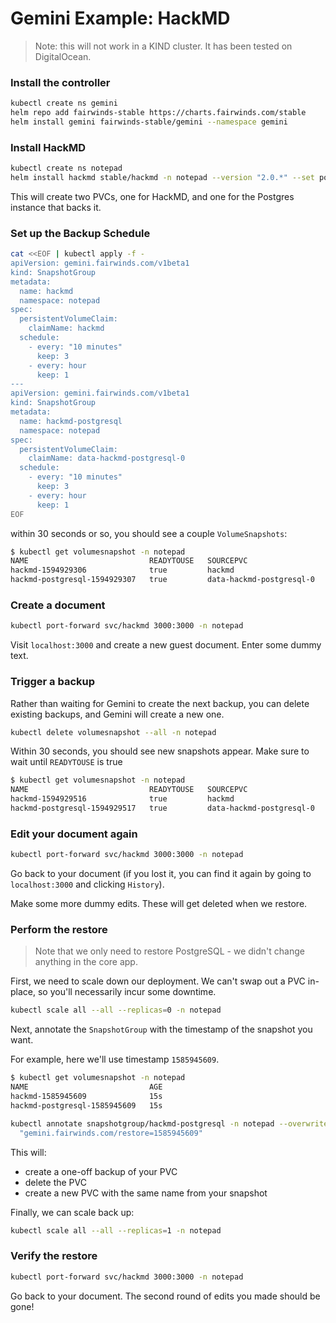 # Gemini Example: HackMD
> Note: this will not work in a KIND cluster. It has been tested on DigitalOcean.

### Install the controller
```bash
kubectl create ns gemini
helm repo add fairwinds-stable https://charts.fairwinds.com/stable
helm install gemini fairwinds-stable/gemini --namespace gemini
```

### Install HackMD
```bash
kubectl create ns notepad
helm install hackmd stable/hackmd -n notepad --version "2.0.*" --set postgresql.postgresqlPassword=thisisnotasecret
```

This will create two PVCs, one for HackMD, and one for the Postgres instance that backs it.

### Set up the Backup Schedule
```bash
cat <<EOF | kubectl apply -f -
apiVersion: gemini.fairwinds.com/v1beta1
kind: SnapshotGroup
metadata:
  name: hackmd
  namespace: notepad
spec:
  persistentVolumeClaim:
    claimName: hackmd
  schedule:
    - every: "10 minutes"
      keep: 3
    - every: hour
      keep: 1
---
apiVersion: gemini.fairwinds.com/v1beta1
kind: SnapshotGroup
metadata:
  name: hackmd-postgresql
  namespace: notepad
spec:
  persistentVolumeClaim:
    claimName: data-hackmd-postgresql-0
  schedule:
    - every: "10 minutes"
      keep: 3
    - every: hour
      keep: 1
EOF
```

within 30 seconds or so, you should see a couple `VolumeSnapshots`:
```bash
$ kubectl get volumesnapshot -n notepad
NAME                           READYTOUSE   SOURCEPVC                  SOURCESNAPSHOTCONTENT   RESTORESIZE   SNAPSHOTCLASS      SNAPSHOTCONTENT                                    CREATIONTIME   AGE
hackmd-1594929306              true         hackmd                                             2Gi           do-block-storage   snapcontent-2dac493e-116e-41b7-9ca2-cb797ac7c40b   17s            19s
hackmd-postgresql-1594929307   true         data-hackmd-postgresql-0                           8Gi           do-block-storage   snapcontent-300e10a1-945a-483f-a461-9b073c853ddf   16s            18s
```

### Create a document
```bash
kubectl port-forward svc/hackmd 3000:3000 -n notepad
```

Visit `localhost:3000` and create a new guest document. Enter some dummy text.

### Trigger a backup
Rather than waiting for Gemini to create the next backup, you can delete existing
backups, and Gemini will create a new one.

```bash
kubectl delete volumesnapshot --all -n notepad
```

Within 30 seconds, you should see new snapshots appear. Make sure to wait until `READYTOUSE` is true
```bash
$ kubectl get volumesnapshot -n notepad
NAME                           READYTOUSE   SOURCEPVC                  SOURCESNAPSHOTCONTENT   RESTORESIZE   SNAPSHOTCLASS      SNAPSHOTCONTENT                                    CREATIONTIME   AGE
hackmd-1594929516              true         hackmd                                             2Gi           do-block-storage   snapcontent-e75421c6-c4ca-4bbf-81f4-a2fb0706b957   5s             7s
hackmd-postgresql-1594929517   true         data-hackmd-postgresql-0                           8Gi           do-block-storage   snapcontent-ad71c1f8-af7b-4cdc-85ba-e512a77095a3   4s             6s
```

### Edit your document again
```bash
kubectl port-forward svc/hackmd 3000:3000 -n notepad
```

Go back to your document (if you lost it, you can find it again by going to
`localhost:3000` and clicking `History`).

Make some more dummy edits. These will get deleted when we restore.

### Perform the restore
> Note that we only need to restore PostgreSQL - we didn't change anything in the core app.

First, we need to scale down our deployment. We can't swap out a PVC in-place,
so you'll necessarily incur some downtime.

```bash
kubectl scale all --all --replicas=0 -n notepad
```

Next, annotate the `SnapshotGroup` with the timestamp of the snapshot you want.

For example, here we'll use timestamp `1585945609`.
```bash
$ kubectl get volumesnapshot -n notepad
NAME                           AGE
hackmd-1585945609              15s
hackmd-postgresql-1585945609   15s
```

```bash
kubectl annotate snapshotgroup/hackmd-postgresql -n notepad --overwrite \
  "gemini.fairwinds.com/restore=1585945609"
```

This will:
* create a one-off backup of your PVC
* delete the PVC
* create a new PVC with the same name from your snapshot

Finally, we can scale back up:
```bash
kubectl scale all --all --replicas=1 -n notepad
```

### Verify the restore
```bash
kubectl port-forward svc/hackmd 3000:3000 -n notepad
```
Go back to your document. The second round of edits you made should be gone!
